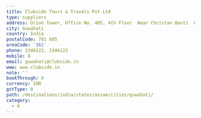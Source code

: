```yaml
---
title: Clubside Tours & Travels Pvt Ltd
type: suppliers
address: Orion Tower, Office No. 405, 4th Floor  Near Christan Basti  G.S. Road
city: Guwahati
country: India
postalCode: 781 005
areaCode: '361'
phone: 2340123, 2346123
mobile: 0
email: guwahati@clubside.in
www: www.clubside.in
note: ''
bookThrough: 0
currency: INR
gstType: 0
path: /destinations/india/states/assam/cities/guwahati/
category:
  - A
---
```


